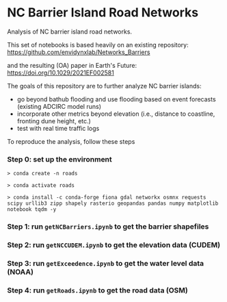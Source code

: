 # NC Barrier Island Road Networks

Analysis of NC barrier island road networks.

This set of notebooks is based heavily on an existing repository: https://github.com/envidynxlab/Networks_Barriers

and the resulting (OA) paper in Earth's Future: https://doi.org/10.1029/2021EF002581

The goals of this repository are to further analyze NC barrier islands:
- go beyond bathub flooding and use flooding based on event forecasts (existing ADCIRC model runs)
- incorporate other metrics beyond elevation (i.e., distance to coastline, fronting dune height, etc.)
- test with real time traffic logs

To reproduce the analysis, follow these steps

### Step 0: set up the environment

```
> conda create -n roads

> conda activate roads

> conda install -c conda-forge fiona gdal networkx osmnx requests scipy urllib3 zipp shapely rasterio geopandas pandas numpy matplotlib notebook tqdm -y
```
### Step 1: run `getNCBarriers.ipynb` to get the barrier shapefiles

### Step 2: run `getNCCUDEM.ipynb` to get the elevation data (CUDEM)

### Step 3: run `getExceedence.ipynb` to get the water level data (NOAA)

### Step 4: run `getRoads.ipynb` to get the road data (OSM)